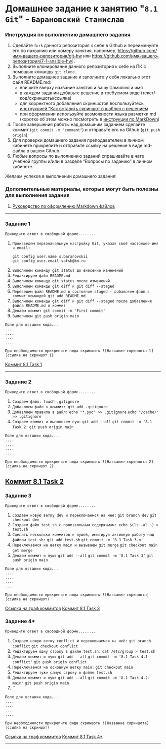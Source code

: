 # Домашнее задание к занятию "`8.1 Git`" - `Барановский Станислав`


### Инструкция по выполнению домашнего задания

   1. Сделайте `fork` данного репозитория к себе в Github и переименуйте его по названию или номеру занятия, например, https://github.com/имя-вашего-репозитория/git-hw или  https://github.com/имя-вашего-репозитория/7-1-ansible-hw).
   2. Выполните клонирование данного репозитория к себе на ПК с помощью команды `git clone`.
   3. Выполните домашнее задание и заполните у себя локально этот файл README.md:
      - впишите вверху название занятия и вашу фамилию и имя
      - в каждом задании добавьте решение в требуемом виде (текст/код/скриншоты/ссылка)
      - для корректного добавления скриншотов воспользуйтесь [инструкцией "Как вставить скриншот в шаблон с решением](https://github.com/netology-code/sys-pattern-homework/blob/main/screen-instruction.md)
      - при оформлении используйте возможности языка разметки md (коротко об этом можно посмотреть в [инструкции  по MarkDown](https://github.com/netology-code/sys-pattern-homework/blob/main/md-instruction.md))
   4. После завершения работы над домашним заданием сделайте коммит (`git commit -m "comment"`) и отправьте его на Github (`git push origin`);
   5. Для проверки домашнего задания преподавателем в личном кабинете прикрепите и отправьте ссылку на решение в виде md-файла в вашем Github.
   6. Любые вопросы по выполнению заданий спрашивайте в чате учебной группы и/или в разделе “Вопросы по заданию” в личном кабинете.
   
Желаем успехов в выполнении домашнего задания!
   
### Дополнительные материалы, которые могут быть полезны для выполнения задания

1. [Руководство по оформлению Markdown файлов](https://gist.github.com/Jekins/2bf2d0638163f1294637#Code)

---

### Задание 1

`Приведите ответ в свободной форме........`

1. `Произведем первоначальную настройку Git, указав своё настоящее имя и email:`
    ```
    git config user.name s.baranovskii
    git config user.email satsb@km.ru
    ```
2. `Выполняем команду git status до внесение изменений`
3. `Редактируем файл README.md`
4. `Выполняем команду git status после изменений`
5. `Выполняем команды git diff и git diff --staged`
6. `Переведим файл README.md в состояние staged - добавляем файл в коммит командой git add README.md`
7. `Выполняем команды git diff и git diff --staged после добавления файла README.md в коммит`
8. `Делаем коммит git commit -m 'First commit'`
9. `Выполняем git push origin main`

```
Поле для вставки кода...
....
....
....
....
```

`При необходимости прикрепитe сюда скриншоты
![Название скриншота 1](ссылка на скриншот 1)`

[Коммит 8.1 Task 1](https://github.com/StanislavBaranovskii/8-1-hw/commit/0fa6b2c4571dc4fbd2a7bfa0353eff33b8dca1aa)

---

### Задание 2

`Приведите ответ в свободной форме........`

1. `Создаем файл: touch .gitignore`
2. `Добавляем файл в коммит: git add .gitignore`
3. `Добавляем правила в файл:`
    `echo "*.pyc" >> .gitignore`
    `echo "/cache/" >> .gitignore`
4. `Создаем коммит и выполняем пуш:`
    `git add --all`
    `git commit -m '8.1 Task 2'`
    `git push origin main`


```
Поле для вставки кода...
....
....
....
....
```

`При необходимости прикрепитe сюда скриншоты
![Название скриншота 2](ссылка на скриншот 2)`

[Коммит 8.1 Task 2](https://github.com/StanislavBaranovskii/8-1-hw/commit/c6239fa17f8e7426de3ff7b0c4d6d5606b2d8bd9)
---

### Задание 3

`Приведите ответ в свободной форме........`

1. `Создаем новую ветку dev и переключаемся на неё:`
    `git branch dev`
    `git checkout dev`
2. `Создаем файл test.sh с произвольным содержимым: echo $(ls -al ~) > test.sh`
3. `Сделать несколько коммитов и пушей, имитируя активную работу над файлом test.sh:`
    `git add test.sh`
    `git commit -m '8.1 Task 3.n'`
4. `Переключаемся на ветку main и вызываем git merge`
    `git checkout main`
    `get merge`
5. `Делаем коммит и пуш:`
    `git add --all`
    `git commit -m '8.1 Task 3'`
    `git push origin main`

```
Поле для вставки кода...
....
....
....
....
```

`При необходимости прикрепитe сюда скриншоты
![Название скриншота](ссылка на скриншот)`

[Ссылка на граф коммитов](https://github.com/StanislavBaranovskii/8-1-hw/network)
[Коммит 8.1 Task 3](https://github.com/StanislavBaranovskii/8-1-hw/commit/90ad9a7ffa4efc9cc68bfb4d6482b6c7a020e572)

### Задание 4*

`Приведите ответ в свободной форме........`

1. `Создаем новую ветку conflict и переключаемся на неё:`
    `git branch conflict`
    `git checkout conflict`
2. `Редактируем одну строку в файле test.sh:`
    `cat /etc/group > test.sh`
3. `Делаем коммит и пуш:`
    `git add --all`
    `git commit -m '8.1 Task 4.1-conflict'`
    `git push origin conflict`
4. `Переключаемся на основную ветку main:`
    `git checkout main`
5. `Редактируем туже самую строку в файле test.sh`
6. `Делаем коммит и пуш:`
    `git add --all`
    `git commit -m '8.1 Task 4.2-main'`
    `git push origin main`
7. ``

```
Поле для вставки кода...
....
....
....
....
```

`При необходимости прикрепитe сюда скриншоты
![Название скриншота](ссылка на скриншот)`

[Ссылка на граф коммитов](https://github.com/StanislavBaranovskii/8-1-hw/network)
[Коммит 8.1 Task 4*](https://github.com/StanislavBaranovskii/8-1-hw/commit/)

---
